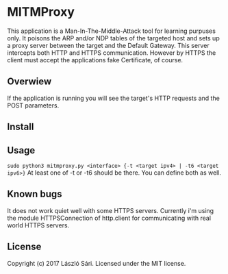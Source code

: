# MITMProxy

This application is a Man-In-The-Middle-Attack tool for learning purpuses only. It poisons the ARP and/or NDP tables of the targeted host and sets up a proxy server between the target and the Default Gateway. This server intercepts both HTTP and HTTPS communication. However by HTTPS the client must accept the applications fake Certificate, of course.

## Overwiew

If the application is running you will see the target's HTTP requests and the POST parameters.

## Install

## Usage

`sudo python3 mitmproxy.py <interface> {-t <target ipv4> | -t6 <target ipv6>}` At least one of -t or -t6 should be there. You can define both as well.

## Known bugs

It does not work quiet well with some HTTPS servers. Currently i'm using the module HTTPSConnection of http.client for communicating with real world HTTPS servers.

## License

Copyright (c) 2017 László Sári. Licensed under the MIT license.
